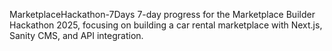 MarketplaceHackathon-7Days
7-day progress for the Marketplace Builder Hackathon 2025, focusing on building a car rental marketplace with Next.js, Sanity CMS, and API integration.
